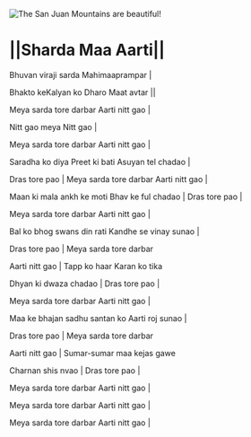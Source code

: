 ![The San Juan Mountains are beautiful!](lib/images/img.png "San Juan Mountains")

# ||Sharda Maa Aarti|| 

 Bhuvan viraji 
 sarda Mahimaaprampar |

Bhakto keKalyan ko
 Dharo Maat avtar ||

Meya sarda tore 
darbar Aarti nitt gao |

Nitt gao meya 
Nitt gao |

Meya sarda tore darbar
Aarti nitt gao |

Saradha ko diya Preet ki bati
Asuyan tel chadao |

Dras tore pao |
Meya sarda tore darbar
Aarti nitt gao |

Maan ki mala ankh ke moti
Bhav ke ful chadao |
Dras tore pao |

Meya sarda tore darbar
Aarti nitt gao |

Bal ko bhog swans din rati
Kandhe se vinay sunao |

Dras tore pao | 
Meya sarda tore darbar

Aarti nitt gao |
Tapp ko haar Karan ko tika

Dhyan ki dwaza chadao |
Dras tore pao |
 
Meya sarda tore darbar
Aarti nitt gao |

Maa ke bhajan sadhu santan ko
Aarti roj sunao |

Dras tore pao |
Meya sarda tore darbar

Aarti nitt gao |
Sumar-sumar maa kejas gawe

Charnan shis nvao |
Dras tore pao |

Meya sarda tore darbar
Aarti nitt gao |


Meya sarda tore darbar
Aarti nitt gao |
 
Meya sarda tore darbar
Aarti nitt gao |